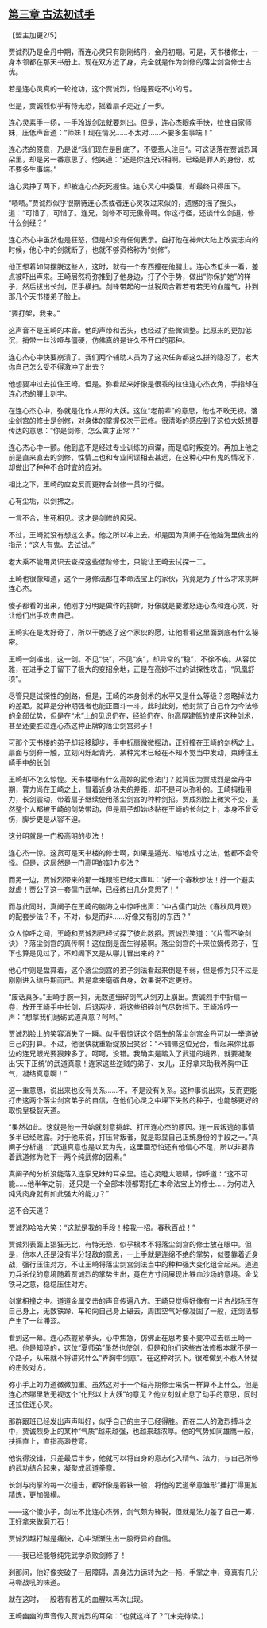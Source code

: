 ## [第三章 古法初试手](https://www.xxbiquge.com/11_11207/9070753.html)
<!--go-->

  【盟主加更2/5】

  贾诚烈乃是金丹中期，而连心灵只有刚刚结丹，金丹初期。可是，天书楼修士，一身本领都在那天书册上。现在双方近了身，完全就是作为剑修的落尘剑宫修士占优。

  若是连心灵真的一轮抢功，这个贾诚烈，怕是要吃不小的亏。

  但是，贾诚烈似乎有恃无恐，摇着扇子走近了一步。

  连心灵素手一扬，一手玲珑剑法就要刺出。但是，连心杰眼疾手快，拉住自家师妹，压低声音道：“师妹！现在情况……不太对……不要多生事端！”

  连心杰的原意，乃是说“我们现在是卧底了，不要惹人注目”。可这话落在贾诚烈耳朵里，却是另一番意思了。他笑道：“还是你连兄识相啊。已经是罪人的身份，就不要多生事端。”

  连心灵挣了两下，却被连心杰死死握住。连心灵心中委屈，却最终只得压下。

  “啧啧。”贾诚烈似乎很期待连心杰或者连心灵攻过来似的，遗憾的摇了摇头，道：“可惜了，可惜了。连兄，剑修不可无傲骨啊。你这行径，还谈什么剑道，修什么剑经？”

  连心杰心中虽然也是狂怒，但是却没有任何表示。自打他在神州大陆上改变志向的时候，他心中的剑就断了，也就不够资格称为“剑修”。

  他正想着如何摆脱这些人，这时，就有一个东西撞在他腿上。连心杰低头一看，差点被吓出声来。王崎居然将弥推到了他身边，打了个手势，做出“你保护她”的样子，然后拔出长剑，正手横扫。剑锋带起的一丝锐风合着若有若无的血腥气，扑到那几个天书楼弟子脸上。

  “要打架，我来。”

  这声音不是王崎的本音。他的声带和舌头，也经过了些微调整。比原来的更加低沉，捎带一丝沙哑与僵硬，仿佛真的是许久不开口的那种。

  连心杰心中快要崩溃了。我们两个辅助人员为了这次任务都这么拼的隐忍了，老大你自己怎么受不得激冲了出去？

  他想要冲过去拉住王崎。但是。弥看起来好像是很乖的拉住连心杰衣角，手指却在连心杰的腰上刻字。

  在连心杰心中，弥就是化作人形的大妖。这位“老前辈”的意思，他也不敢无视。落尘剑宫的修士是剑修，对身体的掌握仅次于武修。很清晰的感应到了这位大妖想要传达的意思：“你是剑修，怎么做才正常？”

  连心杰心中一颤。他到底不是经过专业训练的间谍，而是临时叛变的。再加上他之前是直来直去的剑修，性情上也和专业间谍相去甚远，在这种心中有鬼的情况下，却做出了种种不合时宜的应对。

  相比之下，王崎的应变反而更符合剑修一贯的行径。

  心有尘垢，以剑拂之。

  一言不合，生死相见。这才是剑修的风采。

  不过，王崎就没有想这么多。他之所以冲上去。却是因为真阐子在他脑海里做出的指示：“这人有鬼。去试试。”

  老大乘不能用灵识去查探这些低阶修士，只能让王崎去试探一二。

  王崎也很像知道，这个一身修法都在本命法宝上的家伙，究竟是为了什么才来挑衅连心杰。

  傻子都看的出来，他刚才分明是做作的挑衅，好像就是要激怒连心杰和连心灵，好让他们出手攻击自己。

  王崎实在是太好奇了，所以干脆遂了这个家伙的愿，让他看看这里面到底有什么秘密。

  王崎一剑递出，这一剑。不见“快”，不见“疾”，却异常的“稳”，不徐不疾。从容优雅，在进手之于留下了极大的变招余地，正是在高妙不过的试探性攻击，“凤凰舒项”。

  尽管只是试探性的剑路，但是，王崎的本身剑术的水平又是什么等级？忽略掉法力的差距。就算是分神期强者也能正面斗一斗。此时此刻，他封禁了自己作为今法修的全部优势，但是在“术”上的见识仍在，经验仍在。他高屋建瓴的使用这种剑术，甚至还要胜过连心杰这种正牌的落尘剑宫弟子！

  可那个天书楼的弟子却轻移脚步，手中折扇微微摇动，正好撞在王崎的剑柄之上。扇面与剑脊一触，立刻闪烁起青光，某种咒术已经在不知不觉当中发动，束缚住王崎手中的长剑

  王崎却不怎么惊惶。天书楼哪有什么高妙的武修法门？就算因为贾成烈是金丹中期，膂力尚在王崎之上，冒着近身功夫的差距，却不是可以弥补的。王崎拇指用力，长剑震动，带着扇子继续使用落尘剑宫的种种剑招。贾成烈脸上微笑不变，虽然整个人都被王崎的剑势带动，但是扇子却始终黏在王崎的长剑之上，本身不曾受伤，脚步更是从容不迫。

  这分明就是一门极高明的步法！

  连心杰一惊。这货可是天书楼的修士啊，如果是遁光、缩地成寸之法，他都不会奇怪。但是，这居然是一门高明的卸力步法？

  而另一边，贾诚烈带来的那一堆跟班已经大声叫：“好一个春秋步法！好一个避实就虚！贾公子这一套儒门武学，已经练出几分意思了！”

  而与此同时，真阐子在王崎的脑海之中惊呼出声：“中古儒门功法《春秋风月观》的配套步法？不，不对，似是而非……好像又有别的东西？”

  众人惊呼之间，王崎和贾诚烈已经试探了彼此数招。贾诚烈笑道：“《片雪不染剑诀》？落尘剑宫的真传啊！这位倒是面生得紧啊。落尘剑宫的十来位嫡传弟子，在下也算是见过了，不知阁下又是从哪儿冒出来的？”

  他心中则是盘算着，这个落尘剑宫的弟子剑法看起来倒是不弱，但是修为只不过是刚刚进入结丹期而已。若是拿来磨砺自身，效果说不定更好。

  “废话真多。”王崎手腕一抖，无数道细碎剑气从剑刃上崩出。贾诚烈手中折扇一卷，放开王崎手中长剑，后退两步，将这些细碎剑气尽数挡下。王崎冷哼一声：“想拿我们磨砺武道真意？呵呵。”

  贾诚烈脸上的笑容消失了一瞬。似乎很惊讶这个陌生的落尘剑宫金丹可以一举道破自己的打算。不过，他很快就重新绽放出笑容：“不错嘛这位兄台，看起来你比那边的连兄眼光要狠辣多了。呵呵，没错。我确实是踏入了武道的境界，就要凝聚出‘天下正统’的武道真意！连家这些逆贼的弟子、女儿，正好拿来助我养胸中正气，凝结真意啊！”

  这一重意思，说出来也没有关系……不。不是没有关系。这种事说出来，反而更能打击这两个落尘剑宫弟子的自信，在他们心灵之中埋下失败的种子，也能够更好的取悦皇极裂天道。

  “果然如此。这就是他一开始就刻意挑衅、打压连心杰的原因。连一辰叛逃的事情多半已经败露。对于他来说，打压背叛者，就是彰显自己正统身份的手段之一。”真阐子分析道：“武道真意也是以武为先，这里面恐怕还有他信心不足，所以非要靠着武道修为败下一两个纯武修的因素。”

  真阐子的分析没能落入连家兄妹的耳朵里。连心灵瞪大眼睛，惊呼道：“这不可能……他半年之前，还只是一个全部本领都寄托在本命法宝上的修士……为何进入纯凭肉身就有如此强大的能力？”

  这不合天道？

  贾诚烈哈哈大笑：“这就是我的手段！接我一招。春秋百战！”

  贾诚烈表面上猖狂无比，有恃无恐，似乎根本不将落尘剑宫的修士放在眼中。但是，他本人还是没有半分轻敌的意思，一上手就是连绵不绝的掌势，似要靠着近身战，强行压住对方，不让王崎将落尘剑宫剑法当中的种种强大变化组合起来。道道刀兵杀伐的意境随着贾诚烈的掌势生出，竟在方寸间展现出铁血沙场的意境。金戈铁马之意，稳稳压住对方。

  剑掌相撞之中。道道金属交击的声音传遍八方。王崎只觉得好像有一片古战场压在自己身上，无数铁蹄、车轮向自己身上碾去，周围空气好像凝固了一般，连剑法都产生了一丝滞涩。

  看到这一幕。连心杰握紧拳头，心中焦急，仿佛正在思考要不要冲过去帮王崎一把。他是知晓的，这位“夏师弟”虽然也使剑，但是和他们这些古法修根本就不是一个路子，从来就不将讲究什么“养胸中剑意”。在这种对抗下。很难做到不惹人怀疑的击败对方。

  弥小手上的力道微微加重。虽然这对于一个结丹期修士来说一样算不上什么，但是连心杰哪里敢无视这个“化形以上大妖”的意见？他立刻就止息了动手的意思，同时还拉住连心灵。

  那群跟班已经发出声声叫好，似乎自己的主子已经得胜。而在二人的激烈搏斗之中，贾诚烈身上的某种“气质”越来越强，也越来越浓厚。他的气势如同雄鹰一般，扶摇直上，直指高渺苍穹。

  他说得没错，只差最后半步，他就可以将自身的意志化入精气、法力，与自己所修的武功结合起来，凝聚成武道拳意。

  长剑与肉掌的每一次撞击，都好像是锻铁一般，将他的武道拳意雏形“捶打”得更加精炼，更加强横。

  ——这个傻小子，剑法不比连心杰弱，剑气颇为锋锐，但就是法力差了自己一筹，正好拿来做磨刀石！

  贾诚烈越打越是痛快，心中渐渐生出一股奇异的自信。

  ——我已经能够纯凭武学杀败剑修了！

  刹那间，他好像突破了一层障碍，周身法力运转为之一畅，手掌之中，竟真有几分马嘶战吼的味道。

  就在这时，一股若有若无的血腥味再次出现。

  王崎幽幽的声音传入贾诚烈的耳朵：“也就这样了？”(未完待续。)<!--over-->
